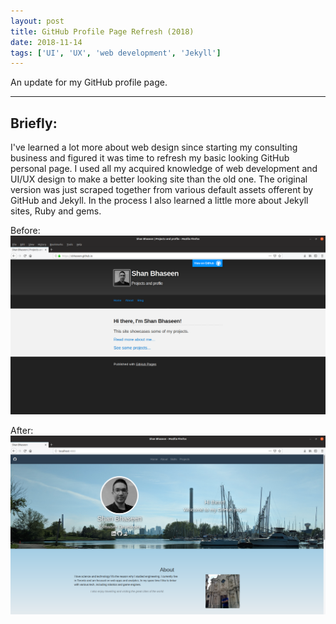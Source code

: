 ```yaml
---
layout: post
title: GitHub Profile Page Refresh (2018)
date: 2018-11-14
tags: ['UI', 'UX', 'web development', 'Jekyll']
---
```


An update for my GitHub profile page.

---

## Briefly:

I've learned a lot more about web design since starting my consulting business and figured it was time to refresh my basic looking GitHub personal page.
I used all my acquired knowledge of web development and UI/UX design to make a better looking site than the old one. The original version was just scraped together from various default assets offerent by GitHub and Jekyll. In the process I also learned a little more about Jekyll sites, Ruby and gems.

Before:  
[![png](/images/github_personal_orig.png)](/images/github_personal_orig.png)

After:  
[![png](/images/github_personal_refresh_2018.png)](/images/github_personal_refresh_2018.png)
